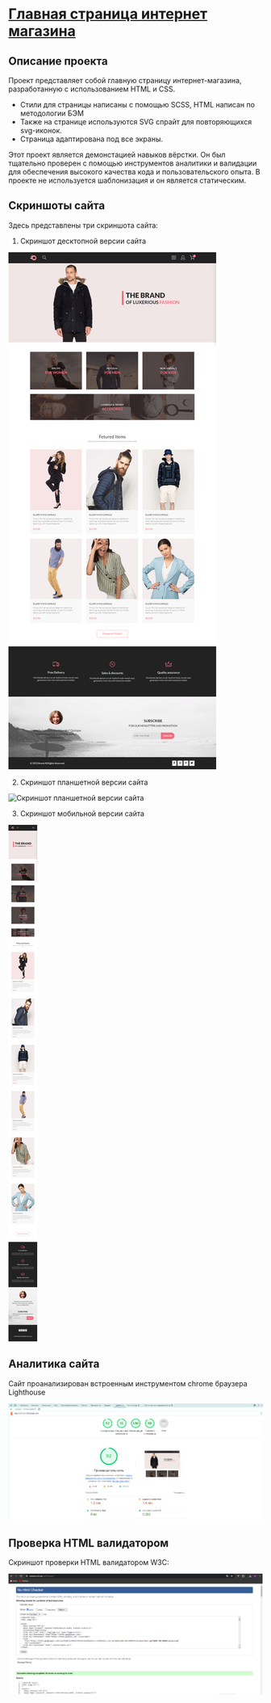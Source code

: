 # [Главная страница интернет магазина](https://asalferova.github.io/Site-Shop/ "Ссылка на сайт")

## Описание проекта

Проект представляет собой главную страницу интернет-магазина, разработанную с использованием HTML и CSS. 

   * Стили для страницы написаны с помощью SCSS, HTML написан по методологии БЭМ
   * Также на странице используются SVG спрайт для повторяющихся svg-иконок.
   * Страница адаптирована под все экраны.

Этот проект является демонстацией навыков вёрстки. Он был тщательно проверен с помощью инструментов аналитики и валидации для обеспечения высокого качества кода и пользовательского опыта.
В проекте не используется шаблонизация и он является статическим. 

## Скриншоты сайта

Здесь представлены три скриншота сайта:

1. Скриншот десктопной версии сайта
 
![Скриншот десктопной версии сайта](./screenshots/siteDesktop.png)

2. Скриншот планшетной версии сайта

![Скриншот планшетной версии сайта](./screenshots/siteTablet.png)

3. Скриншот мобильной версии сайта

![Скриншот мобильной версии сайта](./screenshots/siteMobile.png)

## Аналитика сайта

Сайт проанализирован встроенным инструментом chrome браузера Lighthouse

![Скриншот Lighthouse](./screenshots/litehouse.png)

## Проверка HTML валидатором

Скриншот проверки HTML валидатором W3C:

![Скриншот HTML валидатора](./screenshots/wc3.png)
